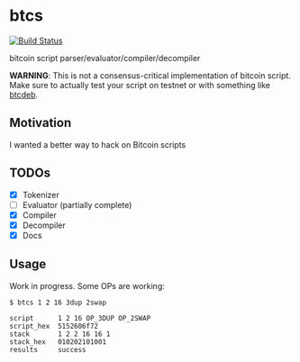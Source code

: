 
# btcs

[![Build Status](https://travis-ci.org/jb55/btcs.svg)](https://travis-ci.org/jb55/btcs)

  bitcoin script parser/evaluator/compiler/decompiler
  
  **WARNING**: This is not a consensus-critical implementation of
  bitcoin script. Make sure to actually test your script on testnet or
  with something like [btcdeb](https://github.com/kallewoof/btcdeb).

## Motivation

  I wanted a better way to hack on Bitcoin scripts

## TODOs

- [X] Tokenizer
- [ ] Evaluator (partially complete)
- [X] Compiler
- [X] Decompiler
- [X] Docs

## Usage

  Work in progress. Some OPs are working:

```
$ btcs 1 2 16 3dup 2swap

script      1 2 16 OP_3DUP OP_2SWAP
script_hex  5152606f72
stack       1 2 2 16 16 1
stack_hex   010202101001
results     success
```
